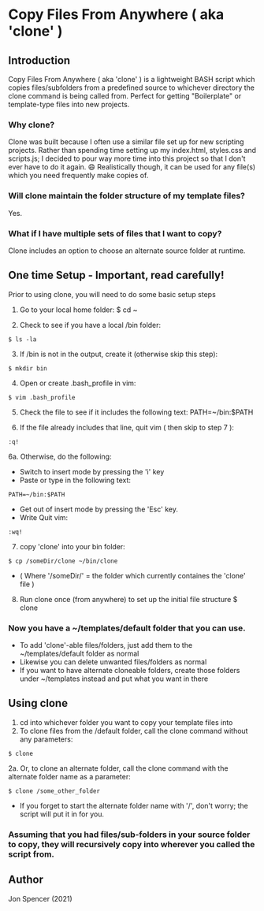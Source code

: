 # Copy Files From Anywhere ( aka 'clone' )

## Introduction
Copy Files From Anywhere ( aka 'clone' ) is a lightweight BASH script which copies files/subfolders from a predefined source to whichever directory the clone command is being called from. Perfect for getting "Boilerplate" or template-type files into new projects. 

### Why clone?
Clone was built because I often use a similar file set up for new scripting projects. Rather than spending time setting up my index.html, styles.css and scripts.js; I decided to pour way more time into this project so that I don't ever have to do it again. 😄
Realistically though, it can be used for any file(s) which you need frequently make copies of.   

### Will clone maintain the folder structure of my template files?
Yes.

### What if I have multiple sets of files that I want to copy?
Clone includes an option to choose an alternate source folder at runtime.

## One time Setup - Important, read carefully! 
Prior to using clone, you will need to do some basic setup steps

1. Go to your local home folder:
$ cd ~

2. Check to see if you have a local /bin folder:
```
$ ls -la
```

3. If /bin is not in the output, create it (otherwise skip this step):
```
$ mkdir bin
```

4. Open or create .bash_profile in vim:
```
$ vim .bash_profile
```

5. Check the file to see if it includes the following text:
PATH=~/bin:$PATH

6. If the file already includes that line, quit vim ( then skip to step 7 ):
```
:q!
```

6a. Otherwise, do the following:
- Switch to insert mode by pressing the 'i' key
- Paste or type in the following text: 
```
PATH=~/bin:$PATH
```
- Get out of insert mode by pressing the 'Esc' key.
- Write Quit vim:
```
:wq!
```

7. copy 'clone' into your bin folder:
```
$ cp /someDir/clone ~/bin/clone
```
* ( Where '/someDir/' = the folder which currently containes the 'clone' file )

8. Run clone once (from anywhere) to set up the initial file structure
$ clone

### Now you have a ~/templates/default folder that you can use.
- To add 'clone'-able files/folders, just add them to the ~/templates/default folder as normal
- Likewise you can delete unwanted files/folders as normal
- If you want to have alternate cloneable folders, create those folders under ~/templates instead and put what you want in there

## Using clone 
1. cd into whichever folder you want to copy your template files into
2. To clone files from the /default folder, call the clone command without any parameters:
```
$ clone
```
2a. Or, to clone an alternate folder, call the clone command with the alternate folder name as a parameter:
```
$ clone /some_other_folder
```
* If you forget to start the alternate folder name with '/', don't worry; the script will put it in for you.

### Assuming that you had files/sub-folders in your source folder to copy, they will recursively copy into wherever you called the script from.



## Author
Jon Spencer (2021)
